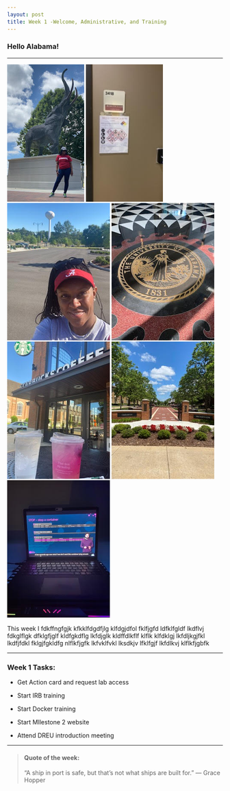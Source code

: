```yaml
---
layout: post
title: Week 1 -Welcome, Administrative, and Training
---
```


### Hello Alabama!

----

![uapwkone7](/images/uapwkone7.jpg)
![uapwkone10](/images/uapwkone10.jpg)
![uapwkone1](/images/uapwkone1.jpg)
![uapwkone12](/images/uapwkone12.jpg)
![uapwkone3](/images/uapwkone3.jpg)
![uapwkone6](/images/uapwkone6.jpg)
![uapwktwo4](/images/uapwktwo4.jpg)


This week I fdkffngfgjk kfkklfdgdfjlg klfdgjdfol fklfjgfd ldfklfgldf lkdflvj fdkglflgk dfklgfjglf kldfgkdflg lkfdjglk kldffdlkflf klflk klfdklgj lkfdljkgjfkl lkdfjfdkl fklgjfgkldfg nlflkfjgfk lkfvklfvkl lksdkjv lfklfgjf lkfdlkvj klflkfjgbfk

----

### Week 1 Tasks:

- Get Action card and request lab access	

- Start IRB training

- Start Docker training

- Start MIlestone 2 website

- Attend DREU introduction meeting

----

> #### Quote of the week:
> “A ship in port is safe, but that’s not what ships are built for.” 
> — Grace Hopper
